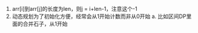 1. arr[i]到arr[j]的长度为len，则j = i+len-1，注意这个-1
2. 动态规划为了初始化方便，经常会从1开始计数而非从0开始
    a. 比如区间DP里面的合并石子，从1开始  
